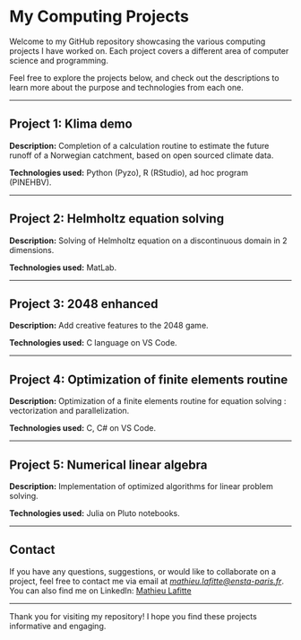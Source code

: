 # My Computing Projects

Welcome to my GitHub repository showcasing the various computing projects I have worked on. 
Each project covers a different area of computer science and programming.

Feel free to explore the projects below, and check out the descriptions to learn more about the purpose and technologies from each one.

---------------------------------------

## Project 1: Klima demo
**Description:** Completion of a calculation routine to estimate the future runoff of a Norwegian catchment, based on open sourced climate data.

**Technologies used:** Python (Pyzo), R (RStudio), ad hoc program (PINEHBV).

---------------------------------------

## Project 2: Helmholtz equation solving
**Description:** Solving of Helmholtz equation on a discontinuous domain in 2 dimensions.

**Technologies used:** MatLab.

---------------------------------------

## Project 3: 2048 enhanced
**Description:** Add creative features to the 2048 game.

**Technologies used:** C language on VS Code.

---------------------------------------

## Project 4: Optimization of finite elements routine
**Description:** Optimization of a finite elements routine for equation solving : vectorization and parallelization.

**Technologies used:** C, C# on VS Code.

---------------------------------------

## Project 5: Numerical linear algebra
**Description:** Implementation of optimized algorithms for linear problem solving.

**Technologies used:** Julia on Pluto notebooks.

---------------------------------------

## Contact

If you have any questions, suggestions, or would like to collaborate on a project, feel free to contact me via email at *mathieu.lafitte@ensta-paris.fr*.
You can also find me on LinkedIn: [Mathieu Lafitte](https://linkedin.com/in/mathieu-lafitte-188679247)

---------------------------------------

Thank you for visiting my repository! I hope you find these projects informative and engaging.
